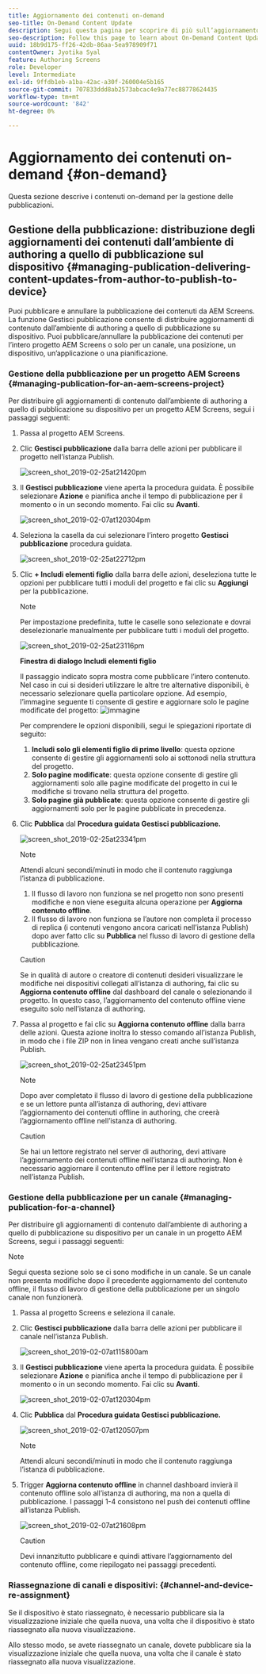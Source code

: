 ```yaml
---
title: Aggiornamento dei contenuti on-demand
seo-title: On-Demand Content Update
description: Segui questa pagina per scoprire di più sull’aggiornamento dei contenuti on-demand.
seo-description: Follow this page to learn about On-Demand Content Update.
uuid: 18b9d175-ff26-42db-86aa-5ea978909f71
contentOwner: Jyotika Syal
feature: Authoring Screens
role: Developer
level: Intermediate
exl-id: 9ffdb1eb-a1ba-42ac-a30f-260004e5b165
source-git-commit: 707833ddd8ab2573abcac4e9a77ec88778624435
workflow-type: tm+mt
source-wordcount: '842'
ht-degree: 0%

---
```


# Aggiornamento dei contenuti on-demand {#on-demand}

Questa sezione descrive i contenuti on-demand per la gestione delle pubblicazioni.

## Gestione della pubblicazione: distribuzione degli aggiornamenti dei contenuti dall’ambiente di authoring a quello di pubblicazione sul dispositivo {#managing-publication-delivering-content-updates-from-author-to-publish-to-device}

Puoi pubblicare e annullare la pubblicazione dei contenuti da AEM Screens. La funzione Gestisci pubblicazione consente di distribuire aggiornamenti di contenuto dall’ambiente di authoring a quello di pubblicazione su dispositivo. Puoi pubblicare/annullare la pubblicazione dei contenuti per l’intero progetto AEM Screens o solo per un canale, una posizione, un dispositivo, un’applicazione o una pianificazione.

### Gestione della pubblicazione per un progetto AEM Screens {#managing-publication-for-an-aem-screens-project}

Per distribuire gli aggiornamenti di contenuto dall’ambiente di authoring a quello di pubblicazione su dispositivo per un progetto AEM Screens, segui i passaggi seguenti:

1. Passa al progetto AEM Screens.
1. Clic **Gestisci pubblicazione** dalla barra delle azioni per pubblicare il progetto nell’istanza Publish.

   ![screen_shot_2019-02-25at21420pm](assets/screen_shot_2019-02-25at21420pm.png)

1. Il **Gestisci pubblicazione** viene aperta la procedura guidata. È possibile selezionare **Azione** e pianifica anche il tempo di pubblicazione per il momento o in un secondo momento. Fai clic su **Avanti**.

   ![screen_shot_2019-02-07at120304pm](assets/screen_shot_2019-02-07at120304pm.png)

1. Seleziona la casella da cui selezionare l’intero progetto **Gestisci pubblicazione** procedura guidata.

   ![screen_shot_2019-02-25at22712pm](assets/screen_shot_2019-02-25at22712pm.png)

1. Clic **+ Includi elementi figlio** dalla barra delle azioni, deseleziona tutte le opzioni per pubblicare tutti i moduli del progetto e fai clic su **Aggiungi** per la pubblicazione.

   >[!NOTE]
   >
   >Per impostazione predefinita, tutte le caselle sono selezionate e dovrai deselezionarle manualmente per pubblicare tutti i moduli del progetto.

   ![screen_shot_2019-02-25at23116pm](assets/screen_shot_2019-02-25at23116pm.png)

   **Finestra di dialogo Includi elementi figlio**

   Il passaggio indicato sopra mostra come pubblicare l’intero contenuto. Nel caso in cui si desideri utilizzare le altre tre alternative disponibili, è necessario selezionare quella particolare opzione.
Ad esempio, l’immagine seguente ti consente di gestire e aggiornare solo le pagine modificate del progetto:
   ![immagine](assets/author-publish-manage.png)

   Per comprendere le opzioni disponibili, segui le spiegazioni riportate di seguito:

   1. **Includi solo gli elementi figlio di primo livello**: questa opzione consente di gestire gli aggiornamenti solo ai sottonodi nella struttura del progetto.
   1. **Solo pagine modificate**: questa opzione consente di gestire gli aggiornamenti solo alle pagine modificate del progetto in cui le modifiche si trovano nella struttura del progetto.
   1. **Solo pagine già pubblicate**: questa opzione consente di gestire gli aggiornamenti solo per le pagine pubblicate in precedenza.


1. Clic **Pubblica** dal **Procedura guidata Gestisci pubblicazione.**

   ![screen_shot_2019-02-25at23341pm](assets/screen_shot_2019-02-25at23341pm.png)

   >[!NOTE]
   >
   >Attendi alcuni secondi/minuti in modo che il contenuto raggiunga l’istanza di pubblicazione.
   >
   >
   >    1. Il flusso di lavoro non funziona se nel progetto non sono presenti modifiche e non viene eseguita alcuna operazione per **Aggiorna contenuto offline**.
   >    1. Il flusso di lavoro non funziona se l’autore non completa il processo di replica (i contenuti vengono ancora caricati nell’istanza Publish) dopo aver fatto clic su **Pubblica** nel flusso di lavoro di gestione della pubblicazione.


   >[!CAUTION]
   >Se in qualità di autore o creatore di contenuti desideri visualizzare le modifiche nei dispositivi collegati all’istanza di authoring, fai clic su **Aggiorna contenuto offline** dal dashboard del canale o selezionando il progetto. In questo caso, l’aggiornamento del contenuto offline viene eseguito solo nell’istanza di authoring.

1. Passa al progetto e fai clic su **Aggiorna contenuto offline** dalla barra delle azioni. Questa azione inoltra lo stesso comando all’istanza Publish, in modo che i file ZIP non in linea vengano creati anche sull’istanza Publish.

   ![screen_shot_2019-02-25at23451pm](assets/screen_shot_2019-02-25at23451pm.png)


   >[!NOTE]
   >
   >Dopo aver completato il flusso di lavoro di gestione della pubblicazione e se un lettore punta all’istanza di authoring, devi attivare l’aggiornamento dei contenuti offline in authoring, che creerà l’aggiornamento offline nell’istanza di authoring.

   >[!CAUTION]
   >
   >Se hai un lettore registrato nel server di authoring, devi attivare l’aggiornamento dei contenuti offline nell’istanza di authoring. Non è necessario aggiornare il contenuto offline per il lettore registrato nell’istanza Publish.

### Gestione della pubblicazione per un canale {#managing-publication-for-a-channel}

Per distribuire gli aggiornamenti di contenuto dall’ambiente di authoring a quello di pubblicazione su dispositivo per un canale in un progetto AEM Screens, segui i passaggi seguenti:

>[!NOTE]
>
>Segui questa sezione solo se ci sono modifiche in un canale. Se un canale non presenta modifiche dopo il precedente aggiornamento del contenuto offline, il flusso di lavoro di gestione della pubblicazione per un singolo canale non funzionerà.

1. Passa al progetto Screens e seleziona il canale.
1. Clic **Gestisci pubblicazione** dalla barra delle azioni per pubblicare il canale nell’istanza Publish.

   ![screen_shot_2019-02-07at115800am](assets/screen_shot_2019-02-07at115800am.png)

1. Il **Gestisci pubblicazione** viene aperta la procedura guidata. È possibile selezionare **Azione** e pianifica anche il tempo di pubblicazione per il momento o in un secondo momento. Fai clic su **Avanti**.

   ![screen_shot_2019-02-07at120304pm](assets/screen_shot_2019-02-07at120304pm.png)

1. Clic **Pubblica** dal **Procedura guidata Gestisci pubblicazione.**

   ![screen_shot_2019-02-07at120507pm](assets/screen_shot_2019-02-07at120507pm.png)

   >[!NOTE]
   >
   >Attendi alcuni secondi/minuti in modo che il contenuto raggiunga l’istanza di pubblicazione.

1. Trigger **Aggiorna contenuto offline** in channel dashboard invierà il contenuto offline solo all’istanza di authoring, ma non a quella di pubblicazione. I passaggi 1-4 consistono nel push dei contenuti offline all’istanza Publish.

   ![screen_shot_2019-02-07at21608pm](assets/screen_shot_2019-02-07at21608pm.png)

   >[!CAUTION]
   >
   >Devi innanzitutto pubblicare e quindi attivare l’aggiornamento del contenuto offline, come riepilogato nei passaggi precedenti.

### Riassegnazione di canali e dispositivi: {#channel-and-device-re-assignment}

Se il dispositivo è stato riassegnato, è necessario pubblicare sia la visualizzazione iniziale che quella nuova, una volta che il dispositivo è stato riassegnato alla nuova visualizzazione.

Allo stesso modo, se avete riassegnato un canale, dovete pubblicare sia la visualizzazione iniziale che quella nuova, una volta che il canale è stato riassegnato alla nuova visualizzazione.
